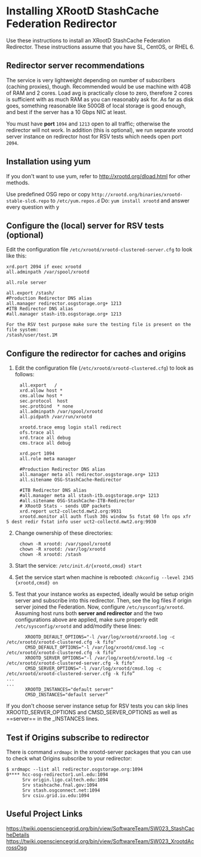 # Installing XRootD StashCache Federation Redirector

Use these instructions to install an XRootD StashCache Federation Redirector. These instructions assume that you have SL, CentOS, or RHEL 6.

## Redirector server recommendations
The service is very lightweight depending on number of subscribers (caching proxies), though. Recommended would be use machine with 4GB of RAM and 2 cores. Load avg is practically close to zero, therefore 2 cores is sufficient with as much RAM as you can reasonably ask for.  As far as disk goes, something reasonable like 500GB of local storage is good enough, and best if the server has a 10 Gbps NIC at least.

You must have __port__ `1094` and `1213` open to all traffic; otherwise the redirector will not work.
In addition (this is optional), we run separate xrootd server instance on redirector host for RSV tests which needs open port `2094`.

## Installation using yum
If you don't want to use yum, refer to http://xrootd.org/dload.html for other methods.

Use predefined OSG repo or copy `http://xrootd.org/binaries/xrootd-stable-slc6.repo` to `/etc/yum.repos.d`
Do: `yum install xrootd` and answer every question with y


## Configure the (local) server for RSV tests (optional)
Edit the configuration file `/etc/xrootd/xrootd-clustered-server.cfg` to look like this:

```
xrd.port 2094 if exec xrootd
all.adminpath /var/spool/xrootd

all.role server

all.export /stash/
#Production Redirector DNS alias
all.manager redirector.osgstorage.org+ 1213
#ITB Redirector DNS alias
#all.manager stash-itb.osgstorage.org+ 1213

For the RSV test purpose make sure the testing file is present on the file system:
/stash/user/test.1M
```

## Configure the redirector for caches and origins

1. Edit the configuration file (`/etc/xrootd/xrootd-clustered.cfg`) to look as follows:
```
     all.export   / 
     xrd.allow host * 
     cms.allow host * 
     sec.protocol  host 
     sec.protbind  * none 
     all.adminpath /var/spool/xrootd 
     all.pidpath /var/run/xrootd 
 
     xrootd.trace emsg login stall redirect 
     ofs.trace all 
     xrd.trace all debug 
     cms.trace all debug 
 
     xrd.port 1094 
     all.role meta manager 

     #Production Redirector DNS alias
     all.manager meta all redirector.osgstorage.org+ 1213
     all.sitename OSG-StashCache-Redirector 

     #ITB Redirector DNS alias
     #all.manager meta all stash-itb.osgstorage.org+ 1213
     #all.sitename OSG-StashCache-ITB-Redirector
     # XRootD Stats - sends UDP packets
     xrd.report uct2-collectd.mwt2.org:9931
     xrootd.monitor all auth flush 30s window 5s fstat 60 lfn ops xfr 5 dest redir fstat info user uct2-collectd.mwt2.org:9930
```

2. Change ownership of these directories:
```
     chown -R xrootd: /var/spool/xrootd
     chown -R xrootd: /var/log/xrootd
     chown -R xrootd: /stash
```

3. Start the service: `/etc/init.d/{xrootd,cmsd} start`

4. Set the service start when machine is rebooted: `chkconfig --level 2345 {xrootd,cmsd} on`

5. Test that your instance works as expected, ideally would be setup origin server and subscribe into this redirector. Then, see the log files if origin server joined the Federation. Now, configure `/etc/sysconfig/xrootd`.
Assuming host runs both __server and redirector__ and the two configurations above are applied, make sure properly edit `/etc/sysconfig/xrootd` and add/modify these lines:
```
       XROOTD_DEFAULT_OPTIONS="-l /var/log/xrootd/xrootd.log -c /etc/xrootd/xrootd-clustered.cfg -k fifo"
       CMSD_DEFAULT_OPTIONS="-l /var/log/xrootd/cmsd.log -c /etc/xrootd/xrootd-clustered.cfg -k fifo”
       XROOTD_SERVER_OPTIONS="-l /var/log/xrootd/xrootd.log -c /etc/xrootd/xrootd-clustered-server.cfg -k fifo"
       CMSD_SERVER_OPTIONS="-l /var/log/xrootd/cmsd.log -c /etc/xrootd/xrootd-clustered-server.cfg -k fifo”
...
...
       XROOTD_INSTANCES="default server"
       CMSD_INSTANCES="default server”
```
If you don't choose server instance setup for RSV tests you can skip lines XROOTD_SERVER_OPTIONS and CMSD_SERVER_OPTIONS as well as ==server== in the _INSTANCES lines.

## Test if Origins subscribe to redirector
There is command `xrdmapc` in the xrootd-server packages that you can use to check what Origins subscribe to your redirector:
```
$ xrdmapc --list all redirector.osgstorage.org:1094
0**** hcc-osg-redirector1.unl.edu:1094
      Srv origin.ligo.caltech.edu:1094
      Srv stashcache.fnal.gov:1094
      Srv stash.osgconnect.net:1094
      Srv csiu.grid.iu.edu:1094
```

## Useful Project Links
https://twiki.opensciencegrid.org/bin/view/SoftwareTeam/SW023_StashCacheDetails
https://twiki.opensciencegrid.org/bin/view/SoftwareTeam/SW023_XrootdAcrossOsg
